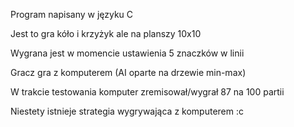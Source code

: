 Program napisany w języku C

Jest to gra kóło i krzyżyk ale na planszy 10x10

Wygrana jest w momencie ustawienia 5 znaczków w linii

Gracz gra z komputerem (AI oparte na drzewie min-max)

W trakcie testowania komputer zremisował/wygrał 87 na 100 partii

Niestety istnieje strategia wygrywająca z komputerem :c
